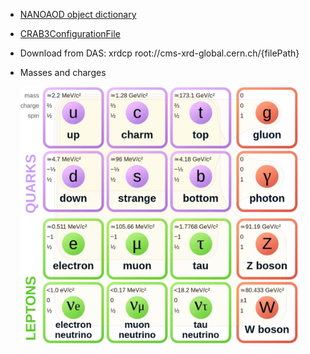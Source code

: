 - [NANOAOD object dictionary](https://cms-nanoaod-integration.web.cern.ch/integration/master/mc94X_doc.html)

- [CRAB3ConfigurationFile](https://twiki.cern.ch/twiki/bin/view/CMSPublic/CRAB3ConfigurationFile)

- Download from DAS: xrdcp root://cms-xrd-global.cern.ch/{filePath}

- Masses and charges
  
  <img title="" src="../.img/2022-11-22-18-52-07-image.png" alt="" width="444" data-align="center">
